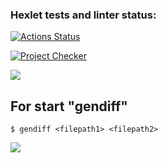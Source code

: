 ### Hexlet tests and linter status:
[![Actions Status](https://github.com/SokolPA/frontend-project-46/workflows/hexlet-check/badge.svg)](https://github.com/SokolPA/frontend-project-46/actions)

[![Project Checker](https://github.com/SokolPA/frontend-project-46/actions/workflows/project-check.yml/badge.svg)](https://github.com/SokolPA/frontend-project-46/actions/workflows/project-check.yml)

<a href="https://codeclimate.com/github/SokolPA/frontend-project-46/maintainability"><img src="https://api.codeclimate.com/v1/badges/cc1c83e016d5b43a026a/maintainability" /></a>


## For start "gendiff"
```
$ gendiff <filepath1> <filepath2>
```

<a href="https://asciinema.org/a/izz6DG04QLTMPcaBr9SlqMDau" target="_blank"><img src="https://asciinema.org/a/izz6DG04QLTMPcaBr9SlqMDau.svg" /></a>
